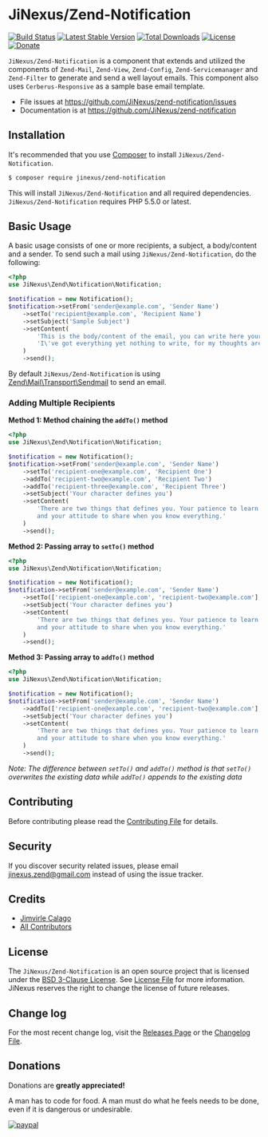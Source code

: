# JiNexus/Zend-Notification

[![Build Status](https://travis-ci.org/JiNexus/zend-notification.svg?branch=master)](https://travis-ci.org/JiNexus/zend-notification)
[![Latest Stable Version](https://poser.pugx.org/jinexus/zend-notification/v/stable)](https://packagist.org/packages/jinexus/zend-notification)
[![Total Downloads](https://poser.pugx.org/jinexus/zend-notification/downloads)](https://packagist.org/packages/jinexus/zend-notification)
[![License](https://poser.pugx.org/jinexus/zend-notification/license)](https://packagist.org/packages/jinexus/zend-notification)
[![Donate](https://img.shields.io/badge/donate-Paypal-blue.svg)](https://www.paypal.com/cgi-bin/webscr?cmd=_s-xclick&hosted_button_id=5CYMGYYYS98PN)

`JiNexus/Zend-Notification` is a component that extends and utilized the components of 
`Zend-Mail`, `Zend-View`, `Zend-Config`, `Zend-Servicemanager` and `Zend-Filter` to generate 
and send a well layout emails. This component also uses `Cerberus-Responsive` as a sample 
base email template.

- File issues at https://github.com/JiNexus/zend-notification/issues
- Documentation is at https://github.com/JiNexus/zend-notification

## Installation

It's recommended that you use [Composer](https://getcomposer.org/) to install `JiNexus/Zend-Notification`.

```bash
$ composer require jinexus/zend-notification
```

This will install `JiNexus/Zend-Notification` and all required dependencies. `JiNexus/Zend-Notification` requires PHP 5.5.0 or latest.

## Basic Usage

A basic usage consists of one or more recipients, a subject, a body/content and a sender. 
To send such a mail using `JiNexus/Zend-Notification`, do the following:

```php
<?php 
use JiNexus\Zend\Notification\Notification;

$notification = new Notification();
$notification->setFrom('sender@example.com', 'Sender Name')
    ->setTo('recipient@example.com', 'Recipient Name')
    ->setSubject('Sample Subject')
    ->setContent(
        'This is the body/content of the email, you can write here your thoughts.' .
        'I\'ve got everything yet nothing to write, for my thoughts are in a constant fight.'
    )
    ->send();
```

By default `JiNexus/Zend-Notification` is using [Zend\Mail\Transport\Sendmail](https://docs.zendframework.com/zend-mail/transport/intro/#quick-start) to send an email.

### Adding Multiple Recipients

**Method 1: Method chaining the `addTo()` method**

```php
<?php 
use JiNexus\Zend\Notification\Notification;

$notification = new Notification();
$notification->setFrom('sender@example.com', 'Sender Name')
    ->setTo('recipient-one@example.com', 'Recipient One')
    ->addTo('recipient-two@example.com', 'Recipient Two')
    ->addTo('recipient-three@example.com', 'Recipient Three')
    ->setSubject('Your character defines you')
    ->setContent(
        'There are two things that defines you. Your patience to learn when you don\'t know anything, 
        and your attitude to share when you know everything.'
    )
    ->send();
```

**Method 2: Passing array to `setTo()` method**

```php
<?php 
use JiNexus\Zend\Notification\Notification;

$notification = new Notification();
$notification->setFrom('sender@example.com', 'Sender Name')
    ->setTo(['recipient-one@example.com', 'recipient-two@example.com'], 'Common Name')
    ->setSubject('Your character defines you')
    ->setContent(
        'There are two things that defines you. Your patience to learn when you don\'t know anything, 
        and your attitude to share when you know everything.'
    )
    ->send();
```

**Method 3: Passing array to `addTo()` method**

```php
<?php 
use JiNexus\Zend\Notification\Notification;

$notification = new Notification();
$notification->setFrom('sender@example.com', 'Sender Name')
    ->addTo(['recipient-one@example.com', 'recipient-two@example.com'], 'Common Name')
    ->setSubject('Your character defines you')
    ->setContent(
        'There are two things that defines you. Your patience to learn when you don\'t know anything, 
        and your attitude to share when you know everything.'
    )
    ->send();
```

*Note: The difference between `setTo()` and `addTo()` method is that 
`setTo()` overwrites the existing data while `addTo()` appends to the existing data*

## Contributing

Before contributing please read the [Contributing File](CONTRIBUTING.md) for details.

## Security

If you discover security related issues, please email [jinexus.zend@gmail.com](mailto:jinexus.zend@gmail.com) instead of using the issue tracker.

## Credits

- [Jimvirle Calago](https://github.com/JiNexus)
- [All Contributors](../../contributors)

## License

The `JiNexus/Zend-Notification` is an open source project that is licensed under the [BSD 3-Clause License](https://opensource.org/licenses/BSD-3-Clause). See [License File](LICENSE.md) for more information.
JiNexus reserves the right to change the license of future releases.

## Change log

For the most recent change log, visit the [Releases Page](https://github.com/JiNexus/zend-notification/releases) or the [Changelog File](CHANGELOG.md). 

## Donations

Donations are **greatly appreciated!**

A man has to code for food. A man must do what he feels needs to be done, even if it is dangerous or undesirable.

[![paypal](https://www.paypalobjects.com/en_US/i/btn/btn_donateCC_LG.gif)](https://www.paypal.com/cgi-bin/webscr?cmd=_s-xclick&hosted_button_id=5CYMGYYYS98PN)
